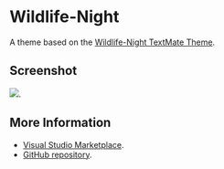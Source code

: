 # Wildlife-Night

A theme based on the [Wildlife-Night TextMate Theme](http://colorsublime.com/theme/Wildlife-Night).


## Screenshot
![](https://raw.githubusercontent.com/gerane/VSCodeThemes/master/gerane.Theme-Wildlife-Night/screenshot.png).


## More Information
* [Visual Studio Marketplace](https://marketplace.visualstudio.com/items/gerane.Theme-Wildlife-Night).
* [GitHub repository](https://github.com/gerane/VSCodeThemes).
